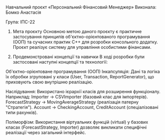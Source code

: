 Навчальний проєкт «Персональний Фінансовий Менеджер»
Виконала: Бомко Анастасія

Група: ІПС-22

1. Мета проєкту
Основною метою даного проєкту є практичне застосування принципів об'єктно-орієнтованого програмування (ООП) та сучасних практик C++ для розробки консольного додатку.
Проєкт реалізує систему для управління особистими фінансами.

3. Продемонстровані концепції та навички
В ході розробки були застосовані наступні концепції та технології:

Об'єктно-орієнтоване програмування (ООП)
Інкапсуляція: Дані та логіка їх обробки згруповані у класи (User, Transaction, ReportGenerator), що приховують свою внутрішню реалізацію.

Наслідування: Використано ієрархії класів для розширення функціоналу.
Наприклад:
Importer -> CSVImporter (базовий клас для імпортерів).
ForecastStrategy -> MovingAverageStrategy (реалізація патерну "Стратегія").
Account -> CheckingAccount, CreditAccount (спеціалізовані типи рахунків).

Поліморфізм: Використання віртуальних функцій (virtual) у базових класах (ForecastStrategy, Importer) дозволяє викликати специфічні реалізації через загальний інтерфейс.
